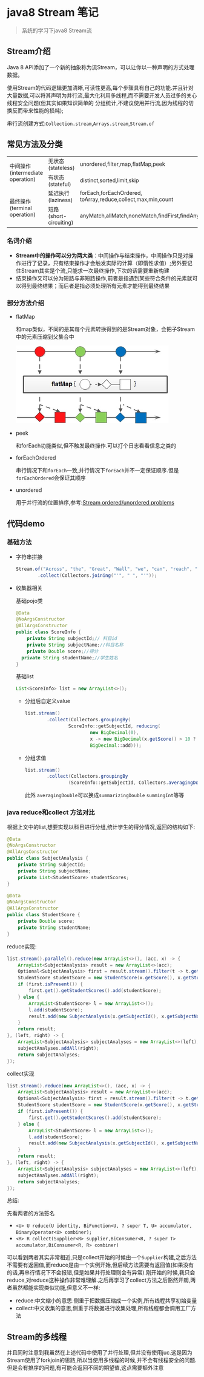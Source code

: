 # java8 Stream 笔记

> 系统的学习下java8 Stream流

## Stream介绍

Java 8 API添加了一个新的抽象称为流Stream，可以让你以一种声明的方式处理数据。

使用Stream的代码逻辑更加清晰,可读性更高,每个步骤具有自己的功能.并且针对大量数据,可以将其声明为并行流,最大化利用多线程,而不需要开发人员过多的关心线程安全问题(但其实如果知识简单的 分组统计,不建议使用并行流,因为线程的切换反而带来性能的损耗);

串行流创建方式:`Collection.stream`,`Arrays.stream`,`Stream.of`

## 常见方法及分类

<table>
  <tr>
    <td rowspan="2">中间操作<br/>(intermediate operation)</td>
    <td>无状态(stateless)</td>
    <td>unordered,filter,map,flatMap,peek</td>
  </tr>
  <tr>
    <td>有状态(stateful)</td>
    <td>distinct,sorted,limit,skip</td>
  </tr>
  <tr>
    <td rowspan="2">最终操作<br/>(terminal operation)</td>
    <td>延迟执行(laziness)</td>
    <td>forEach,forEachOrdered,<br/>toArray,reduce,collect,max,min,count</td>
  </tr>
  <tr>
    <td>短路(short-circuiting)</td>
    <td>anyMatch,allMatch,noneMatch,findFirst,findAny</td>
  </tr>
</table>

### 名词介绍

* **Stream中的操作可以分为两大类**：中间操作与结束操作，中间操作只是对操作进行了记录，只有结束操作才会触发实际的计算（即惰性求值）;另外要记住Stream其实是个流,只能求一次最终操作,下次的话需要重新构建
* 结束操作又可以分为短路与非短路操作,前者是指遇到某些符合条件的元素就可以得到最终结果；而后者是指必须处理所有元素才能得到最终结果

### 部分方法介绍

* flatMap

  和map类似，不同的是其每个元素转换得到的是Stream对象，会把子Stream中的元素压缩到父集合中
  
  ![flatMap](../pic/stream_flatmap.jpg)


* peek

  和forEach功能类似,但不触发最终操作.可以打个日志看看信息之类的

* forEachOrdered

  串行情况下和`forEach`一致,并行情况下`forEach`并不一定保证顺序.但是`forEachOrdered`会保证其顺序

* unordered

  用于并行流的位置排序,参考:[Stream ordered/unordered problems](https://stackoverflow.com/questions/21350195/stream-ordered-unordered-problems)

## 代码demo

### 基础方法

* 字符串拼接

    ```java
    Stream.of("Across", "the", "Great", "Wall", "we", "can", "reach", "every", "corner", "in", "the", "world")
            .collect(Collectors.joining("'", " ", "'"));
    ```

* 收集器相关

  基础pojo类
  
  ```java
  @Data
  @NoArgsConstructor
  @AllArgsConstructor
  public class ScoreInfo {
      private String subjectId;// 科目id
      private String subjectName;//科目名称
      private Double score;//得分
    private String studentName;//学生姓名
  }
  ```
  
  基础list
  
  ```java
  List<ScoreInfo> list = new ArrayList<>();
  ```
  
  * 分组后自定义value
  
    ```java
    list.stream()
            .collect(Collectors.groupingBy(
                    ScoreInfo::getSubjectId, reducing(
                            new BigDecimal(0),
                            x -> new BigDecimal(x.getScore() > 10 ? 10 : 0),
                            BigDecimal::add)));
    ```
  
  * 分组求值
  
    ```java
    list.stream()
            .collect(Collectors.groupingBy
                    (ScoreInfo::getSubjectId, Collectors.averagingDouble(ScoreInfo::getScore)));
    ```
  
    此外 `averagingDouble`可以换成`summarizingDouble` `summingInt`等等

### java reduce和collect 方法对比

根据上文中的list,想要实现以科目进行分组,统计学生的得分情况,返回的结构如下:

```java
@Data
@NoArgsConstructor
@AllArgsConstructor
public class SubjectAnalysis {
    private String subjectId;
    private String subjectName;
    private List<StudentScore> studentScores;
}
```

```java
@Data
@NoArgsConstructor
@AllArgsConstructor
public class StudentScore {
    private Double score;
    private String studentName;
}
```

reduce实现:

```java
list.stream().parallel().reduce(new ArrayList<>(), (acc, x) -> {
    ArrayList<SubjectAnalysis> result = new ArrayList<>(acc);
    Optional<SubjectAnalysis> first = result.stream().filter(t -> t.getSubjectId().equals(x.getSubjectId())).findFirst();
    StudentScore studentScore = new StudentScore(x.getScore(), x.getStudentName());
    if (first.isPresent()) {
        first.get().getStudentScores().add(studentScore);
    } else {
        ArrayList<StudentScore> l = new ArrayList<>();
        l.add(studentScore);
        result.add(new SubjectAnalysis(x.getSubjectId(), x.getSubjectName(), l));
    }
    return result;
}, (left, right) -> {
    ArrayList<SubjectAnalysis> subjectAnalyses = new ArrayList<>(left);
    subjectAnalyses.addAll(right);
    return subjectAnalyses;
});
```

collect实现

```java
list.stream().reduce(new ArrayList<>(), (acc, x) -> {
    ArrayList<SubjectAnalysis> result = new ArrayList<>(acc);
    Optional<SubjectAnalysis> first = result.stream().filter(t -> t.getSubjectId().equals(x.getSubjectId())).findFirst();
    StudentScore studentScore = new StudentScore(x.getScore(), x.getStudentName());
    if (first.isPresent()) {
        first.get().getStudentScores().add(studentScore);
    } else {
        ArrayList<StudentScore> l = new ArrayList<>();
        l.add(studentScore);
        result.add(new SubjectAnalysis(x.getSubjectId(), x.getSubjectName(), l));
    }
    return result;
}, (left, right) -> {
    ArrayList<SubjectAnalysis> subjectAnalyses = new ArrayList<>(left);
    subjectAnalyses.addAll(right);
    return subjectAnalyses;
});
```

总结:

先看两者的方法签名

*  `<U> U reduce(U identity, BiFunction<U, ? super T, U> accumulator, BinaryOperator<U> combiner);`
* `<R> R collect(Supplier<R> supplier,BiConsumer<R, ? super T> accumulator,BiConsumer<R, R> combiner)`

可以看到两者其实非常相近,只是collect开始的时候由一个`Supplier`构建,之后方法不需要有返回值,而reduce是由一个实例开始,但后续方法需要有返回值(如果没有的话,再串行情况下不会报错,但是如果并行处理则会有异常).刚开始的时候,我只会reduce,对reduce这种操作非常难理解.之后再学习了collect方法之后豁然开朗,两者虽然都能实现类似功能,但意义不一样:

* reduce:中文缩小的意思.侧重于把数据压缩成一个实例,所有线程共享初始变量
* collect:中文收集的意思,侧重于将数据进行收集处理,所有线程都会调用工厂方法

## Stream的多线程

并且同时注意到我虽然在上述代码中使用了并行处理,但并没有使用juc.这是因为Stream使用了forkjoin的思路,所以当使用多线程的时候,并不会有线程安全的问题.但是会有排序的问题,有可能会返回不同的期望值,这点需要额外注意